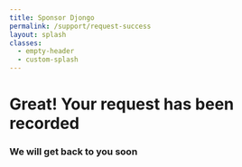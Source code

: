 ```yaml
---
title: Sponsor Djongo
permalink: /support/request-success 
layout: splash
classes:
  - empty-header
  - custom-splash
---
```


# Great! Your request has been recorded

### We will get back to you soon